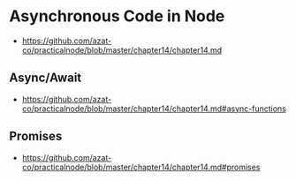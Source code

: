 # Asynchronous Code in Node

- https://github.com/azat-co/practicalnode/blob/master/chapter14/chapter14.md

## Async/Await

- https://github.com/azat-co/practicalnode/blob/master/chapter14/chapter14.md#async-functions

## Promises

- https://github.com/azat-co/practicalnode/blob/master/chapter14/chapter14.md#promises